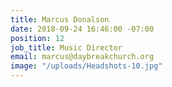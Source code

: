 ```yaml
---
title: Marcus Donalson
date: 2018-09-24 16:46:00 -07:00
position: 12
job_title: Music Director
email: marcus@daybreakchurch.org
image: "/uploads/Headshots-10.jpg"
---
```


